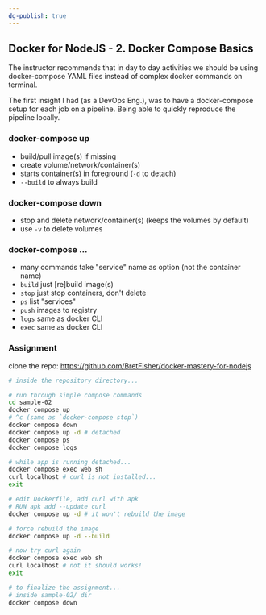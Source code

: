 ```yaml
---
dg-publish: true
---
```

## Docker for NodeJS - 2. Docker Compose Basics

The instructor recommends that in day to day activities we should be using docker-compose YAML files instead of complex docker commands on terminal.

The first insight I had (as a DevOps Eng.), was to have a docker-compose setup for each job on a pipeline. Being able to quickly reproduce the pipeline locally.

### docker-compose up

- build/pull image(s) if missing
- create volume/network/container(s)
- starts container(s) in foreground (`-d` to detach)
- `--build` to always build


### docker-compose down

- stop and delete network/container(s) (keeps the volumes by default)
- use `-v` to delete volumes


### docker-compose ...

- many commands take "service" name as option (not the container name)
- `build` just [re]build image(s)
- `stop` just stop containers, don't delete
- `ps` list "services"
- `push` images to registry
- `logs` same as docker CLI
- `exec` same as docker CLI


### Assignment

clone the repo: <https://github.com/BretFisher/docker-mastery-for-nodejs>

```bash
# inside the repository directory...

# run through simple compose commands
cd sample-02
docker compose up
# ^c (same as `docker-compose stop`)
docker compose down
docker compose up -d # detached
docker compose ps
docker compose logs

# while app is running detached...
docker compose exec web sh
curl localhost # curl is not installed...
exit

# edit Dockerfile, add curl with apk
# RUN apk add --update curl
docker compose up -d # it won't rebuild the image

# force rebuild the image
docker compose up -d --build

# now try curl again
docker compose exec web sh
curl localhost # not it should works!
exit

# to finalize the assignment...
# inside sample-02/ dir
docker compose down
```
